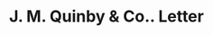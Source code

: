 ---
doi: 10.7916/D8ZW2Z2X
date_other: '1880'
date_other_textual: 1880-1889
form: correspondence
genre:
- Letters (correspondence)
name:
- J. M. Quinby & Co.
object_in_context_url: https://biggert.cul.columbia.edu/items/view/ave_biggert_01638
subject_hierarchical_geographic:
- Newark, New Jersey, United States
subject_name:
- J. M. Quinby & Co.
title: J. M. Quinby & Co.. Letter
sort_title: J. M. Quinby & Co.. Letter
call_number: ave_biggert_01638
coordinates:
- 40.72422,-74.172574
pid: ave_biggert_01638
identifiers: ave_biggert_01638
thumbnail: false
permalink: /biggert/ave_biggert_01638/
layout: iiif-image-page
---